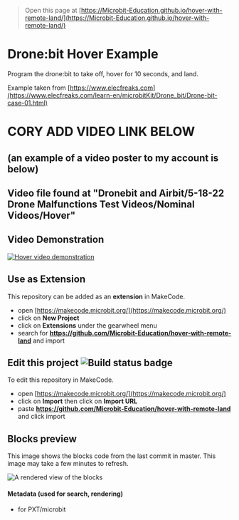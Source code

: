 
> Open this page at [https://Microbit-Education.github.io/hover-with-remote-land/](https://Microbit-Education.github.io/hover-with-remote-land/)

# Drone:bit Hover Example
Program the drone:bit to take off, hover for 10 seconds, and land.

Example taken from [https://www.elecfreaks.com](https://www.elecfreaks.com/learn-en/microbitKit/Drone_bit/Drone-bit-case-01.html)

# CORY ADD VIDEO LINK BELOW
## (an example of a video poster to my account is below)
## Video file found at "Dronebit and Airbit/5-18-22 Drone Malfunctions Test Videos/Nominal Videos/Hover" 
## Video Demonstration <!--Video embedded as image wrapped in a link-->
[![Hover video demonstration](https://img.youtube.com/vi/zqUvSMOW19Q/0.jpg)](https://youtu.be/zqUvSMOW19Q)

## Use as Extension

This repository can be added as an **extension** in MakeCode.

* open [https://makecode.microbit.org/](https://makecode.microbit.org/)
* click on **New Project**
* click on **Extensions** under the gearwheel menu
* search for **https://github.com/Microbit-Education/hover-with-remote-land** and import

## Edit this project ![Build status badge](https://github.com/Microbit-Education/hover-with-remote-land/workflows/MakeCode/badge.svg)

To edit this repository in MakeCode.

* open [https://makecode.microbit.org/](https://makecode.microbit.org/)
* click on **Import** then click on **Import URL**
* paste **https://github.com/Microbit-Education/hover-with-remote-land** and click import

## Blocks preview

This image shows the blocks code from the last commit in master.
This image may take a few minutes to refresh.

![A rendered view of the blocks](https://github.com/Microbit-Education/hover-with-remote-land/raw/master/.github/makecode/blocks.png)

#### Metadata (used for search, rendering)

* for PXT/microbit
<script src="https://makecode.com/gh-pages-embed.js"></script><script>makeCodeRender("{{ site.makecode.home_url }}", "{{ site.github.owner_name }}/{{ site.github.repository_name }}");</script>
